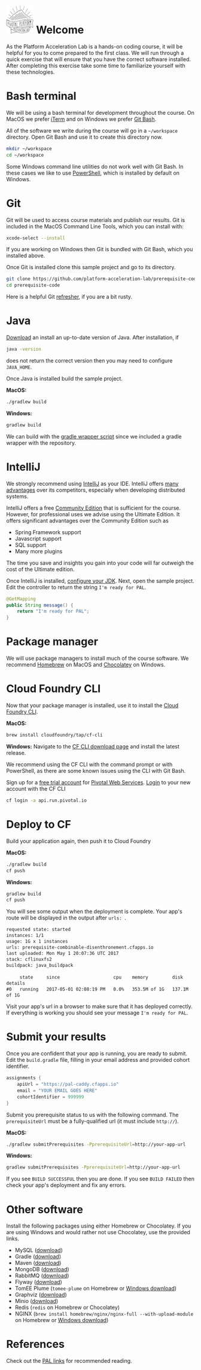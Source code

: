 # ![pal](images/pal-small.png) Welcome

As the Platform Acceleration Lab is a hands-on coding course, it will be
helpful for you to come prepared to the first class.
We will run through a quick exercise that will ensure that you have the
correct software installed.
After completing this exercise take some time to familiarize yourself
with these technologies.

# Bash terminal

We will be using a bash terminal for development throughout the course.
On MacOS we prefer [iTerm](https://www.iterm2.com/) and on Windows we
prefer [Git Bash](https://git-scm.com/downloads).

All of the software we write during the course will go in a
`~/workspace` directory.
Open Git Bash and use it to create this directory now.

```bash
mkdir ~/workspace
cd ~/workspace
```

Some Windows command line utilities do not work well with Git Bash.
In these cases we like to use [PowerShell](https://microsoft.com/powershell),
which is installed by default on Windows. 

# Git

Git will be used to access course materials and publish our results.
Git is included in the MacOS Command Line Tools, which you can install
with:
```bash
xcode-select --install
```

If you are working on Windows then Git is bundled with Git Bash, which
you installed above.

Once Git is installed clone this sample project and go to its directory.
```bash
git clone https://github.com/platform-acceleration-lab/prerequisite-code.git
cd prerequisite-code
```

Here is a helpful Git [refresher](https://try.github.io), if you are a
bit rusty.

# Java

[Download](http://www.oracle.com/technetwork/java/javase/downloads/jdk8-downloads-2133151.html)
an install an up-to-date version of Java.
After installation, if
```bash
java -version
```
does not return the correct version then you may need to configure
`JAVA_HOME`.

Once Java is installed build the sample project.

**MacOS:**
```bash
./gradlew build
```

**Windows:**
```bash
gradlew build
``` 

We can build with the [gradle wrapper script](https://docs.gradle.org/current/userguide/gradle_wrapper.html)
since we included a gradle wrapper with the repository.

# IntelliJ

We strongly recommend using [IntelliJ](https://www.jetbrains.com/idea/)
as your IDE.
IntelliJ offers [many advantages](https://blog.jetbrains.com/idea/2016/03/enjoying-java-and-being-more-productive-with-intellij-idea/)
over its competitors, especially when developing distributed systems.

IntelliJ offers a free [Community Edition](https://www.jetbrains.com/idea/features/editions_comparison_matrix.html)
that is sufficient for the course.
However, for professional uses we advise using the Ultimate Edition.
It offers significant advantages over the Community Edition such as

- Spring Framework support
- Javascript support
- SQL support
- Many more plugins

The time you save and insights you gain into your code will far outweigh
the cost of the Ultimate edition.

Once IntelliJ is installed, [configure your JDK](https://www.jetbrains.com/help/idea/2017.1/working-with-sdks.html?search=sdk#manage_sdks).
Next, open the sample project.
Edit the controller to return the string `I'm ready for PAL`.

```java
@GetMapping
public String message() {
    return "I'm ready for PAL";
}
```

# Package manager
We will use package managers to install much of the course software.
We recommend [Homebrew](https://brew.sh/) on MacOS and [Chocolatey](https://chocolatey.org/)
on Windows.

# Cloud Foundry CLI
Now that your package manager is installed, use it to install the
[Cloud Foundry CLI](https://github.com/cloudfoundry/cli).

**MacOS:**
```bash
brew install cloudfoundry/tap/cf-cli
```

**Windows:**
Navigate to the [CF CLI download page](https://github.com/cloudfoundry/cli/releases)
and install the latest release.

We recommend using the CF CLI with the command prompt or with
PowerShell, as there are some known issues using the CLI with Git Bash. 

Sign up for a [free trial account](https://account.run.pivotal.io/z/uaa/sign-up)
for [Pivotal Web Services](https://run.pivotal.io/faq/).
[Login](https://github.com/cloudfoundry/cli/#getting-started) to your
new account with the CF CLI
```bash
cf login -a api.run.pivotal.io
```

# Deploy to CF

Build your application again, then push it to Cloud Foundry

**MacOS:**
```bash
./gradlew build
cf push
```

**Windows:**
```bash
gradlew build
cf push
```

You will see some output when the deployment is complete.
Your app's route will be displayed in the output after `urls: `.

```no-highlight
requested state: started
instances: 1/1
usage: 1G x 1 instances
urls: prerequisite-combinable-disenthronement.cfapps.io
last uploaded: Mon May 1 20:07:36 UTC 2017
stack: cflinuxfs2
buildpack: java_buildpack

     state     since                    cpu    memory         disk           details
#0   running   2017-05-01 02:08:19 PM   0.0%   353.5M of 1G   137.1M of 1G
```

Visit your app's url in a browser to make sure that it has deployed
correctly.
If everything is working you should see your message
`I'm ready for PAL`.

# Submit your results

Once you are confident that your app is running, you are ready to
submit.
Edit the `build.gradle` file, filling in your email address and provided
cohort identifier.

```groovy
assignments {
    apiUrl = "https://pal-caddy.cfapps.io"
    email = "YOUR EMAIL GOES HERE"
    cohortIdentifier = 999999
}
```

Submit you prerequisite status to us with the following command.
The `prerequisiteUrl` must be a fully-qualified url (it must include
`http://`).

**MacOS:**
```bash
./gradlew submitPrerequisites -PprerequisiteUrl=http://your-app-url
```

**Windows:**
```bash
gradlew submitPrerequisites -PprerequisiteUrl=http://your-app-url
```

If you see `BUILD SUCCESSFUL` then you are done.
If you see `BUILD FAILED` then check your app's deployment and fix any
errors.

# Other software

Install the following packages using either Homebrew or Chocolatey.
If you are using Windows and would rather not use Chocolatey, use the
provided links.

- MySQL ([download](https://dev.mysql.com/downloads/installer/))
- Gradle ([download](https://gradle.org/install/#manually))
- Maven ([download](https://maven.apache.org/guides/getting-started/windows-prerequisites.html))
- MongoDB ([download](https://docs.mongodb.com/manual/tutorial/install-mongodb-on-windows/))
- RabbitMQ ([download](https://www.rabbitmq.com/install-windows.html))
- Flyway ([download](https://flywaydb.org/getstarted/download))
- TomEE Plume (`tomee-plume` on Homebrew or [Windows download](http://tomee.apache.org/installing-tomee.html))
- Graphviz ([download](http://www.graphviz.org/))
- Minio ([download](https://www.minio.io/downloads.html))
- Redis (`redis` on Homebrew or Chocolatey)
- NGINX (`brew install homebrew/nginx/nginx-full --with-upload-module`
  on Homebrew or [Windows download](https://nginx.org/en/download.html))

# References

Check out the [PAL links](https://platform-acceleration-lab-links.cfapps.io/)
for recommended reading.
